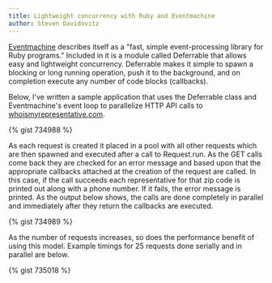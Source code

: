 ```yaml
---
title: Lightweight concurrency with Ruby and Eventmachine
author: Steven Davidovitz
---
```

[Eventmachine](http://rubyeventmachine.com "Eventmachine") describes itself as a "fast, simple event-processing library for Ruby programs." Included in it is a module called Deferrable that allows easy and lightweight concurrency. Deferrable makes it simple to spawn a blocking or long running operation, push it to the background, and on completion execute any number of code blocks (callbacks).

Below, I've written a sample application that uses the Deferrable class and Eventmachine's event loop to parallelize HTTP API calls to [whoismyrepresentative.com](http://whoismyrepresentative.com "whoismyrepresentative.com").

{% gist 734988 %}

As each request is created it placed in a pool with all other requests which are then spawned and executed after a call to Request.run. As the GET calls come back they are checked for an error message and based upon that the appropriate callbacks attached at the creation of the request are called. In this case, if the call succeeds each representative for that zip code is printed out along with a phone number. If it fails, the error message is printed. As the output below shows, the calls are done completely in parallel and immediately after they return the callbacks are executed.

{% gist 734989 %}

As the number of requests increases, so does the performance benefit of using this model. Example timings for 25 requests done serially and in parallel are below.

{% gist 735018 %}
